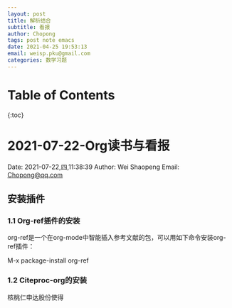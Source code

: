 ```yaml
---
layout: post
title: 解析结合
subtitle: 看报
author: Chopong
tags: post note emacs
date: 2021-04-25 19:53:13
email: weisp.pku@gmail.com
categories: 数学习题
---
```

# Table of Contents #

{:toc}

# 2021-07-22-Org读书与看报 #

Date: 2021-07-22,四,11:38:39
Author: Wei Shaopeng
Email: Chopong@qq.com


## 安装插件 ##

### 1.1 Org-ref插件的安装 ###

org-ref是一个在org-mode中智能插入参考文献的包，可以用如下命令安装org-ref插件：

M-x package-install org-ref

### 1.2 Citeproc-org的安装 ###

核桃仁申达股份使得
